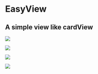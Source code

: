 EasyView
============================================================

A simple view like cardView
----------------------------------------------------------------------------

![](http://www.apkbus.com/data/attachment/forum/201505/08/093236kjqjkjk55x656r5i.png)

![](http://www.apkbus.com/data/attachment/forum/201505/08/093238qrhbq6gtyalanh4o.png)

![](http://www.apkbus.com/data/attachment/forum/201505/08/093239ypy3oxoymdyphhm9.png)

![](http://www.apkbus.com/data/attachment/forum/201505/08/093242be8666o2286a6xdf.png)

